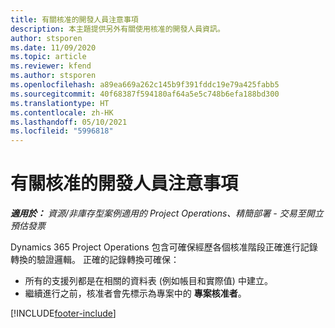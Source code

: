 ```yaml
---
title: 有關核准的開發人員注意事項
description: 本主題提供另外有關使用核准的開發人員資訊。
author: stsporen
ms.date: 11/09/2020
ms.topic: article
ms.reviewer: kfend
ms.author: stsporen
ms.openlocfilehash: a89ea669a262c145b9f391fddc19e79a425fabb5
ms.sourcegitcommit: 40f68387f594180af64a5e5c748b6efa188bd300
ms.translationtype: HT
ms.contentlocale: zh-HK
ms.lasthandoff: 05/10/2021
ms.locfileid: "5996818"
---
```

# <a name="developer-notes-for-approvals"></a>有關核准的開發人員注意事項

_**適用於：** 資源/非庫存型案例適用的 Project Operations、精簡部署 - 交易至開立預估發票_

Dynamics 365 Project Operations 包含可確保經歷各個核准階段正確進行記錄轉換的驗證邏輯。 正確的記錄轉換可確保： 

  - 所有的支援列都是在相關的資料表 (例如帳目和實際值) 中建立。
  - 繼續進行之前，核准者會先標示為專案中的 **專案核准者**。


[!INCLUDE[footer-include](../includes/footer-banner.md)]